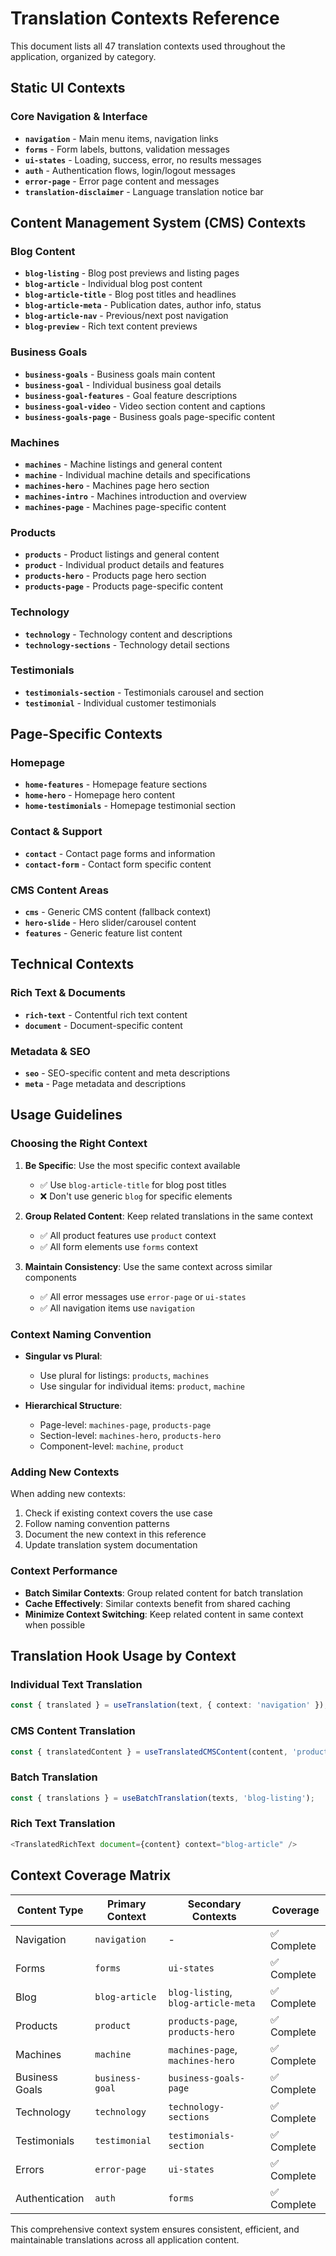 # Translation Contexts Reference

This document lists all 47 translation contexts used throughout the application, organized by category.

## Static UI Contexts

### Core Navigation & Interface
- **`navigation`** - Main menu items, navigation links
- **`forms`** - Form labels, buttons, validation messages
- **`ui-states`** - Loading, success, error, no results messages
- **`auth`** - Authentication flows, login/logout messages
- **`error-page`** - Error page content and messages
- **`translation-disclaimer`** - Language translation notice bar

## Content Management System (CMS) Contexts

### Blog Content
- **`blog-listing`** - Blog post previews and listing pages
- **`blog-article`** - Individual blog post content
- **`blog-article-title`** - Blog post titles and headlines
- **`blog-article-meta`** - Publication dates, author info, status
- **`blog-article-nav`** - Previous/next post navigation
- **`blog-preview`** - Rich text content previews

### Business Goals
- **`business-goals`** - Business goals main content
- **`business-goal`** - Individual business goal details
- **`business-goal-features`** - Goal feature descriptions
- **`business-goal-video`** - Video section content and captions
- **`business-goals-page`** - Business goals page-specific content

### Machines
- **`machines`** - Machine listings and general content
- **`machine`** - Individual machine details and specifications
- **`machines-hero`** - Machines page hero section
- **`machines-intro`** - Machines introduction and overview
- **`machines-page`** - Machines page-specific content

### Products
- **`products`** - Product listings and general content
- **`product`** - Individual product details and features
- **`products-hero`** - Products page hero section
- **`products-page`** - Products page-specific content

### Technology
- **`technology`** - Technology content and descriptions
- **`technology-sections`** - Technology detail sections

### Testimonials
- **`testimonials-section`** - Testimonials carousel and section
- **`testimonial`** - Individual customer testimonials

## Page-Specific Contexts

### Homepage
- **`home-features`** - Homepage feature sections
- **`home-hero`** - Homepage hero content
- **`home-testimonials`** - Homepage testimonial section

### Contact & Support
- **`contact`** - Contact page forms and information
- **`contact-form`** - Contact form specific content

### CMS Content Areas
- **`cms`** - Generic CMS content (fallback context)
- **`hero-slide`** - Hero slider/carousel content
- **`features`** - Generic feature list content

## Technical Contexts

### Rich Text & Documents
- **`rich-text`** - Contentful rich text content
- **`document`** - Document-specific content

### Metadata & SEO
- **`seo`** - SEO-specific content and meta descriptions
- **`meta`** - Page metadata and descriptions

## Usage Guidelines

### **Choosing the Right Context**

1. **Be Specific**: Use the most specific context available
   - ✅ Use `blog-article-title` for blog post titles
   - ❌ Don't use generic `blog` for specific elements

2. **Group Related Content**: Keep related translations in the same context
   - ✅ All product features use `product` context
   - ✅ All form elements use `forms` context

3. **Maintain Consistency**: Use the same context across similar components
   - ✅ All error messages use `error-page` or `ui-states`
   - ✅ All navigation items use `navigation`

### **Context Naming Convention**

- **Singular vs Plural**: 
  - Use plural for listings: `products`, `machines`
  - Use singular for individual items: `product`, `machine`

- **Hierarchical Structure**:
  - Page-level: `machines-page`, `products-page`
  - Section-level: `machines-hero`, `products-hero`
  - Component-level: `machine`, `product`

### **Adding New Contexts**

When adding new contexts:
1. Check if existing context covers the use case
2. Follow naming convention patterns
3. Document the new context in this reference
4. Update translation system documentation

### **Context Performance**

- **Batch Similar Contexts**: Group related content for batch translation
- **Cache Effectively**: Similar contexts benefit from shared caching
- **Minimize Context Switching**: Keep related content in same context when possible

## Translation Hook Usage by Context

### **Individual Text Translation**
```typescript
const { translated } = useTranslation(text, { context: 'navigation' });
```

### **CMS Content Translation**
```typescript
const { translatedContent } = useTranslatedCMSContent(content, 'product');
```

### **Batch Translation**
```typescript
const { translations } = useBatchTranslation(texts, 'blog-listing');
```

### **Rich Text Translation**
```typescript
<TranslatedRichText document={content} context="blog-article" />
```

## Context Coverage Matrix

| Content Type | Primary Context | Secondary Contexts | Coverage |
|--------------|----------------|-------------------|----------|
| Navigation | `navigation` | - | ✅ Complete |
| Forms | `forms` | `ui-states` | ✅ Complete |
| Blog | `blog-article` | `blog-listing`, `blog-article-meta` | ✅ Complete |
| Products | `product` | `products-page`, `products-hero` | ✅ Complete |
| Machines | `machine` | `machines-page`, `machines-hero` | ✅ Complete |
| Business Goals | `business-goal` | `business-goals-page` | ✅ Complete |
| Technology | `technology` | `technology-sections` | ✅ Complete |
| Testimonials | `testimonial` | `testimonials-section` | ✅ Complete |
| Errors | `error-page` | `ui-states` | ✅ Complete |
| Authentication | `auth` | `forms` | ✅ Complete |

This comprehensive context system ensures consistent, efficient, and maintainable translations across all application content.